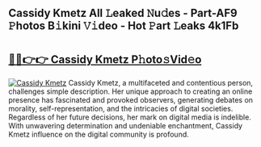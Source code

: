 ## Cassidy Kmetz All 𝙻eaked 𝙽u𝚍es - Part-AF9 𝙿hotos B𝚒kini 𝚅𝚒deo - Hot 𝙿art 𝙻eaks 4k1Fb

# <h2><a href="http://ld67l92.urlbe.top/?page=Cassidy+Kmetz">🔗🔗👉👉 Cassidy Kmetz P𝚑oto𝚜Vid𝚎o</a></h2>

[![Cassidy Kmetz](https://i.imgur.com/eBuTRDB.gif)](http://ld67l92.urlbe.top/?page=Cassidy+Kmetz)
Cassidy Kmetz, a multifaceted and contentious person, challenges simple description. Her unique approach to creating an online presence has fascinated and provoked observers, generating debates on morality, self-representation, and the intricacies of digital societies. Regardless of her future decisions, her mark on digital media is indelible. With unwavering determination and undeniable enchantment, Cassidy Kmetz influence on the digital community is profound.
